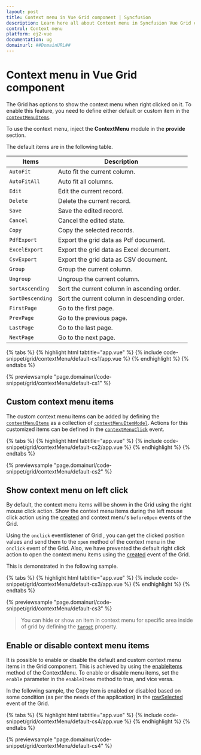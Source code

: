 ```yaml
---
layout: post
title: Context menu in Vue Grid component | Syncfusion
description: Learn here all about Context menu in Syncfusion Vue Grid component of Syncfusion Essential JS 2 and more.
control: Context menu 
platform: ej2-vue
documentation: ug
domainurl: ##DomainURL##
---
```


# Context menu in Vue Grid component

The Grid has options to show the context menu when right clicked on it. To enable this feature,
you need to define either default or custom item in the
[`contextMenuItems`](https://ej2.syncfusion.com/vue/documentation/api/grid/#contextmenuitems).

To use the context menu, inject the **ContextMenu** module in the **provide** section.

The default items are in the following table.

Items| Description
----|----
`AutoFit`|  Auto fit the current column.
`AutoFitAll` | Auto fit all columns.
`Edit`|  Edit the current record.
`Delete` | Delete the current record.
`Save` | Save the edited record.
`Cancel` | Cancel the edited state.
`Copy` | Copy the selected records.
`PdfExport` | Export the grid data as Pdf document.
`ExcelExport` | Export the grid data as Excel document.
`CsvExport` | Export the grid data as CSV document.
`Group` | Group the current column.
`Ungroup` | Ungroup the current column.
`SortAscending` | Sort the current column in ascending order.
`SortDescending` | Sort the current column in descending order.
`FirstPage` | Go to the first page.
`PrevPage` | Go to the previous page.
`LastPage` | Go to the last page.
`NextPage` | Go to the next page.

{% tabs %}
{% highlight html tabtitle="app.vue" %}
{% include code-snippet/grid/contextMenu/default-cs1/app.vue %}
{% endhighlight %}
{% endtabs %}
        
{% previewsample "page.domainurl/code-snippet/grid/contextMenu/default-cs1" %}

## Custom context menu items

The custom context menu items can be added by defining the
[`contextMenuItems`](../api/grid/#contextmenuitems) as a collection of
[`contextMenuItemModel`](https://ej2.syncfusion.com/vue/documentation/api/grid/contextMenuItemModel/).
Actions for this customized items can be defined in the
[`contextMenuClick`](https://ej2.syncfusion.com/vue/documentation/api/grid/#contextmenuclick) event.

{% tabs %}
{% highlight html tabtitle="app.vue" %}
{% include code-snippet/grid/contextMenu/default-cs2/app.vue %}
{% endhighlight %}
{% endtabs %}
        
{% previewsample "page.domainurl/code-snippet/grid/contextMenu/default-cs2" %}

## Show context menu on left click

By default, the context menu items will be shown in the Grid using the right mouse click action. Show the context menu items during the left mouse click action using the [created](https://ej2.syncfusion.com/vue/documentation/api/grid/#created) and context menu's `beforeOpen` events of the Grid.

Using the `onclick` eventlistener of Grid , you can get the clicked position values and send them to the `open` method of the context menu in the `onclick` event of the Grid. Also, we have prevented the default right click action to open the context menu items using the [created](../api/grid/#created) event of the Grid.

This is demonstrated in the following sample.

{% tabs %}
{% highlight html tabtitle="app.vue" %}
{% include code-snippet/grid/contextMenu/default-cs3/app.vue %}
{% endhighlight %}
{% endtabs %}
        
{% previewsample "page.domainurl/code-snippet/grid/contextMenu/default-cs3" %}

> You can hide or show an item in context menu for specific area inside of grid by defining the
[`target`](../api/grid/contextMenuItemModel/#target) property.

## Enable or disable context menu items

It is possible to enable or disable the default and custom context menu items in the Grid component. This is achieved by using the [enableItems](https://ej2.syncfusion.com/vue/documentation/api/context-menu/#enableitems) method of the ContextMenu. To enable or disable menu items, set the `enable` parameter in the `enableItems` method to true, and vice versa.

In the following sample, the Copy item is enabled or disabled based on some condition (as per the needs of the application) in the [rowSelected](https://ej2.syncfusion.com/vue/documentation/api/grid#rowselected) event of the Grid.

{% tabs %}
{% highlight html tabtitle="app.vue" %}
{% include code-snippet/grid/contextMenu/default-cs4/app.vue %}
{% endhighlight %}
{% endtabs %}
        
{% previewsample "page.domainurl/code-snippet/grid/contextMenu/default-cs4" %}